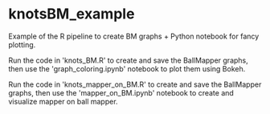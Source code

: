 # knotsBM_example
Example of the R pipeline to create BM graphs + Python notebook for fancy plotting. 

Run the code in 'knots_BM.R' to create and save the BallMapper graphs, then use the 'graph_coloring.ipynb' notebook to plot them using Bokeh.

Run the code in 'knots_mapper_on_BM.R' to create and save the BallMapper graphs, then use the 'mapper_on_BM.ipynb' notebook to create and visualize mapper on ball mapper.
